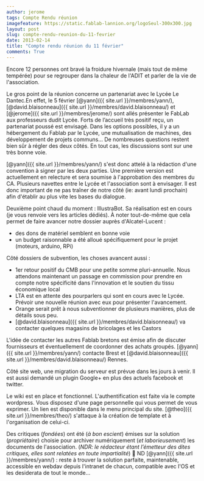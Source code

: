 ```yaml
---
author: jerome
tags: Compte Rendu réunion
imagefeature: https://static.fablab-lannion.org/logoSeul-300x300.jpg
layout: post
slug: compte-rendu-reunion-du-11-fevrier
date: 2013-02-14
title: "Compte rendu réunion du 11 février"
comments: True
---
```

Encore 12 personnes ont bravé la froidure hivernale (mais tout de même
tempérée) pour se regrouper dans la chaleur de l'ADIT et parler de la vie de
l'association.

Le gros point de la réunion concerne un partenariat avec le Lycée Le Dantec.En
effet, le 5 février [@yann]({{ site.url }}/membres/yann/),
[@david.blaisonneau]({{ site.url }}/membres/david.blaisonneau/) et
[@jerome]({{ site.url }}/membres/jerome/) sont allés présenter le
FabLab aux professeurs dudit Lycée. Forts de l’accueil très positif reçu, un
partenariat poussé est envisagé. Dans les options possibles, il y a un
hébergement du Fablab par le Lycée, une mutualisation de machines, des
développement de projets communs… De nombreuses questions restent bien sûr à
régler des deux côtés. En tout cas, les discussions sont sur une très bonne
voie.

[@yann]({{ site.url }}/membres/yann/) s'est donc attelé à la
rédaction d'une convention à signer par les deux parties. Une première version
est actuellement en relecture et sera soumise à l'approbation des membres du
CA. Plusieurs navettes entre le Lycée et l'association sont à envisager. Il
est donc important de ne pas traîner de notre côté (ie: avant lundi prochain)
afin d'établir au plus vite les bases du dialogue.

Deuxième point chaud du moment : IllustraBot. Sa réalisation est en cours (je
vous renvoie vers les articles dédiés). À noter tout-de-même que cela permet
de faire avancer notre dossier auprès d'Alcatel-Lucent :

  * des dons de matériel semblent en bonne voie
  * un budget raisonnable a été alloué spécifiquement pour le projet (moteurs, arduino, RPi)

Côté dossiers de subvention, les choses avancent aussi :

  * 1er retour positif du CMB pour une petite somme pluri-annuelle. Nous attendons maintenant un passage en commission pour prendre en compte notre spécificité dans l'innovation et le soutien du tissu économique local
  * LTA est en attente des pourparlers qui sont en cours avec le Lycée. Prévoir une nouvelle réunion avec eux pour présenter l'avancement.
  * Orange serait prêt à nous subventionner de plusieurs manières, plus de détails sous peu.
  * [@david.blaisonneau]({{ site.url }}/membres/david.blaisonneau/) va contacter quelques magasins de bricolages et les Castors

L'idée de contacter les autres Fablab bretons est émise afin de discuter
fournisseurs et éventuellement de coordonner des achats groupés.
[@yann]({{ site.url }}/membres/yann/) contacte Brest et
[@david.blaisonneau]({{ site.url }}/membres/david.blaisonneau/)
Rennes.

Côté site web, une migration du serveur est prévue dans les jours à venir. Il
est aussi demandé un plugin Google+ en plus des actuels facebook et twitter.

Le wiki est en place et fonctionnel. L'authentification est faite via le
compte wordpress. Vous disposez d'une page personnelle qui vous permet de vous
exprimer. Un lien est disponible dans le menu principal du site.
[@theo]({{ site.url }}/membres/theo/) s'attaque à la création de
template et à l'organisation de celui-ci.

Des critiques (_fondées_) ont été (_à bon escient_) émises sur la solution
(_propriétaire_) choisie pour archiver numériquement (_et laborieusement_) les
documents de l'association. (_NDR: le rédacteur étant l’émetteur des dites
critiques, elles sont relatées en toute impartialité_) 🙂 ND
[@yann]({{ site.url }}/membres/yann/) : reste à trouver la solution
parfaite, maintenable, accessible en webdav depuis l'intranet de chacun,
compatible avec l'OS et les desiderata de tout le monde…


